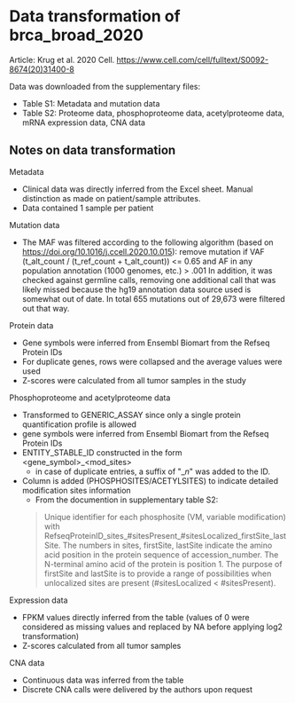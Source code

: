 # Data transformation of brca_broad_2020

Article: Krug et al. 2020 Cell. https://www.cell.com/cell/fulltext/S0092-8674(20)31400-8

Data was downloaded from the supplementary files:
- Table S1: Metadata and mutation data
- Table S2: Proteome data, phosphoproteome data, acetylproteome data, mRNA expression data, CNA data


## Notes on data transformation

Metadata
- Clinical data was directly inferred from the Excel sheet. Manual distinction as made on patient/sample attributes.
- Data contained 1 sample per patient

Mutation data

- The MAF was filtered according to the following algorithm (based on https://doi.org/10.1016/j.ccell.2020.10.015): 
remove mutation if VAF (t_alt_count / (t_ref_count + t_alt_count)) <= 0.65 and AF in any population annotation (1000 genomes, etc.) > .001
In addition, it was checked against germline calls, removing one additional call that was likely missed because the hg19 annotation data source used is somewhat out of date. In total 655 mutations out of 29,673 were filtered out that way.

Protein data
- Gene symbols were inferred from Ensembl Biomart from the Refseq Protein IDs
- For duplicate genes, rows were collapsed and the average values were used
- Z-scores were calculated from all tumor samples in the study

Phosphoproteome and acetylproteome data
- Transformed to GENERIC_ASSAY since only a single protein quantification profile is allowed
- gene symbols were inferred from Ensembl Biomart from the Refseq Protein IDs
- ENTITY_STABLE_ID constructed in the form <gene_symbol>_<mod_sites>
  - in case of duplicate entries, a suffix of "__n_" was added to the ID.
- Column is added (PHOSPHOSITES/ACETYLSITES) to indicate detailed modification sites information
  - From the documention in supplementary table S2:
  >Unique identifier for each phosphosite (VM, variable modification) with RefseqProteinID_sites_#sitesPresent_#sitesLocalized_firstSite_lastSite. The numbers in sites, firstSite, lastSite indicate the amino acid position in the protein sequence of accession_number. The N-terminal amino acid of the protein is position 1. The purpose of firstSite and lastSite is to provide a range of possibilities when unlocalized sites are present (#sitesLocalized < #sitesPresent).

Expression data
- FPKM values directly inferred from the table (values of 0 were considered as missing values and replaced by NA before applying log2 transformation)
- Z-scores calculated from all tumor samples

CNA data
- Continuous data was inferred from the table
- Discrete CNA calls were delivered by the authors upon request
